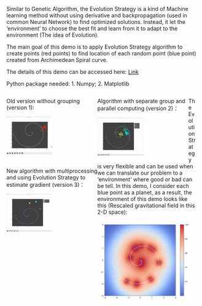 Similar to Genetic Algorithm, the Evolution Strategy is a kind of Machine learning method without using derivative and backpropagation (used in common Neural Network) to find optimized solutions. Instead, it let the ‘environment’ to choose the best fit and learn from it to adapt to the environment (The idea of Evolution). 

The main goal of this demo is to apply Evolution Strategy algorithm to create points (red points) to find location of each random point (blue point) created from Archimedean Spiral curve.

The details of this demo can be accessed here: <a href = 'Evolution Strategy Algorithm and You.pdf'>Link</a>

Python package needed: 1. Numpy; 2. Matplotlib

<div style="overflow:hidden; width:98%;">
<div style="float: left; width: 48%;">

Old version without grouping (version 1):


<a><img src="Gif&Images/ES_OldVersion.gif" width = 50% position = 'ralative'></a>
</div>

<div style="float: left; width: 48%;">

Algorithm with separate group and parallel computing (version 2)：


<a><img src="Gif&Images/ES_WithGroup.gif" width = 50% position = 'ralative'></a>
</div>

<div style="float: left; width: 48%;">

New algorithm with multiprocessing and using Evolution Strategy to estimate gradient (version 3)：


<a><img src="Gif&Images/ESGradientExplorer.gif" width = 50% position = 'ralative'></a>
</div>


The Evolution Strategy is very flexible and can be used when we can translate our problem to a ‘environment’ where good or bad can be tell. In this demo, I consider each blue point as a planet, as a result, the environment of this demo looks like this (Rescaled gravitational field in this 2-D space):


<a><img src="Gif&Images/Environment.png" width = 50% position = 'ralative'></a>

</div>
